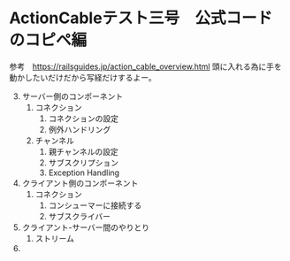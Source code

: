 # ActionCableテスト三号　公式コードのコピペ編
  参考　https://railsguides.jp/action_cable_overview.html
  頭に入れる為に手を動かしたいだけだから写経だけするよー。

3. サーバー側のコンポーネント
    1. コネクション
        1. コネクションの設定
        2. 例外ハンドリング
    2. チャンネル
        1. 親チャンネルの設定
        2. サブスクリプション
        3. Exception Handling
4. クライアント側のコンポーネント
    1. コネクション
        1. コンシューマーに接続する
        2. サブスクライバー
5. クライアント-サーバー間のやりとり
    1. ストリーム
6. 